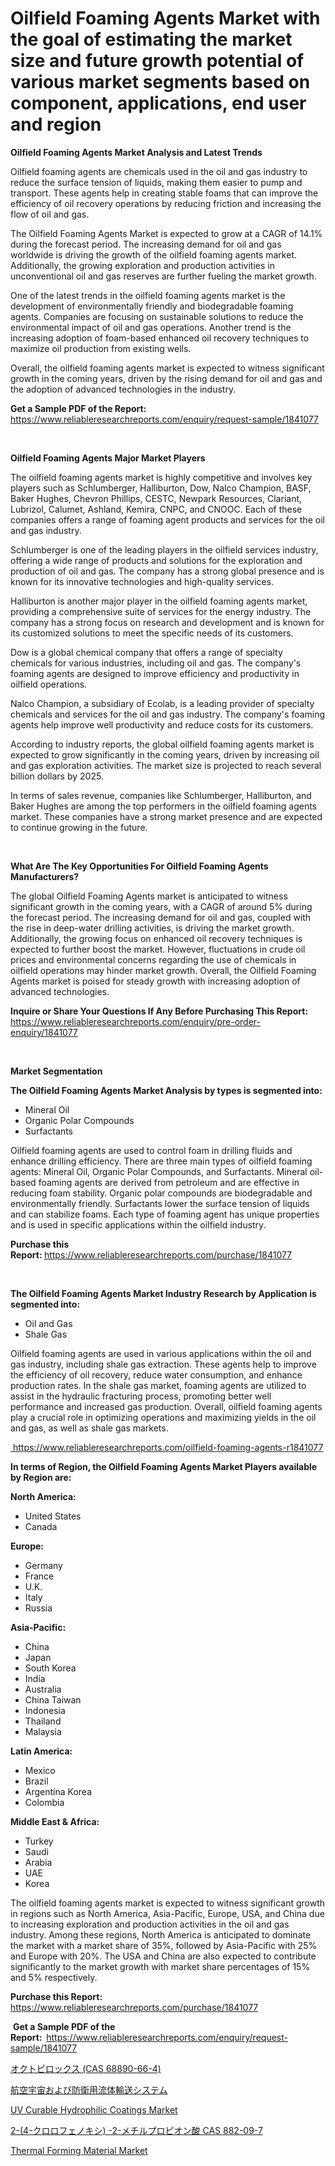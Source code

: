 <p><h1>Oilfield Foaming Agents Market with the goal of estimating the market size and future growth potential of various market segments based on component, applications, end user and region</h1></p><p><strong>Oilfield Foaming Agents Market Analysis and Latest Trends</strong></p>
<p><p>Oilfield foaming agents are chemicals used in the oil and gas industry to reduce the surface tension of liquids, making them easier to pump and transport. These agents help in creating stable foams that can improve the efficiency of oil recovery operations by reducing friction and increasing the flow of oil and gas.</p><p>The Oilfield Foaming Agents Market is expected to grow at a CAGR of 14.1% during the forecast period. The increasing demand for oil and gas worldwide is driving the growth of the oilfield foaming agents market. Additionally, the growing exploration and production activities in unconventional oil and gas reserves are further fueling the market growth.</p><p>One of the latest trends in the oilfield foaming agents market is the development of environmentally friendly and biodegradable foaming agents. Companies are focusing on sustainable solutions to reduce the environmental impact of oil and gas operations. Another trend is the increasing adoption of foam-based enhanced oil recovery techniques to maximize oil production from existing wells.</p><p>Overall, the oilfield foaming agents market is expected to witness significant growth in the coming years, driven by the rising demand for oil and gas and the adoption of advanced technologies in the industry.</p></p>
<p><strong>Get a Sample PDF of the Report:&nbsp;</strong> <a href="https://www.reliableresearchreports.com/enquiry/request-sample/1841077">https://www.reliableresearchreports.com/enquiry/request-sample/1841077</a></p>
<p>&nbsp;</p>
<p><strong>Oilfield Foaming Agents Major Market Players</strong></p>
<p><p>The oilfield foaming agents market is highly competitive and involves key players such as Schlumberger, Halliburton, Dow, Nalco Champion, BASF, Baker Hughes, Chevron Phillips, CESTC, Newpark Resources, Clariant, Lubrizol, Calumet, Ashland, Kemira, CNPC, and CNOOC. Each of these companies offers a range of foaming agent products and services for the oil and gas industry.</p><p>Schlumberger is one of the leading players in the oilfield services industry, offering a wide range of products and solutions for the exploration and production of oil and gas. The company has a strong global presence and is known for its innovative technologies and high-quality services.</p><p>Halliburton is another major player in the oilfield foaming agents market, providing a comprehensive suite of services for the energy industry. The company has a strong focus on research and development and is known for its customized solutions to meet the specific needs of its customers.</p><p>Dow is a global chemical company that offers a range of specialty chemicals for various industries, including oil and gas. The company's foaming agents are designed to improve efficiency and productivity in oilfield operations.</p><p>Nalco Champion, a subsidiary of Ecolab, is a leading provider of specialty chemicals and services for the oil and gas industry. The company's foaming agents help improve well productivity and reduce costs for its customers.</p><p>According to industry reports, the global oilfield foaming agents market is expected to grow significantly in the coming years, driven by increasing oil and gas exploration activities. The market size is projected to reach several billion dollars by 2025.</p><p>In terms of sales revenue, companies like Schlumberger, Halliburton, and Baker Hughes are among the top performers in the oilfield foaming agents market. These companies have a strong market presence and are expected to continue growing in the future.</p></p>
<p>&nbsp;</p>
<p><strong>What Are The Key Opportunities For Oilfield Foaming Agents Manufacturers?</strong></p>
<p><p>The global Oilfield Foaming Agents market is anticipated to witness significant growth in the coming years, with a CAGR of around 5% during the forecast period. The increasing demand for oil and gas, coupled with the rise in deep-water drilling activities, is driving the market growth. Additionally, the growing focus on enhanced oil recovery techniques is expected to further boost the market. However, fluctuations in crude oil prices and environmental concerns regarding the use of chemicals in oilfield operations may hinder market growth. Overall, the Oilfield Foaming Agents market is poised for steady growth with increasing adoption of advanced technologies.</p></p>
<p><strong>Inquire or Share Your Questions If Any Before Purchasing This Report:</strong> <a href="https://www.reliableresearchreports.com/enquiry/pre-order-enquiry/1841077">https://www.reliableresearchreports.com/enquiry/pre-order-enquiry/1841077</a></p>
<p>&nbsp;</p>
<p><strong>Market Segmentation</strong></p>
<p><strong>The Oilfield Foaming Agents Market Analysis by types is segmented into:</strong></p>
<p><ul><li>Mineral Oil</li><li>Organic Polar Compounds</li><li>Surfactants</li></ul></p>
<p><p>Oilfield foaming agents are used to control foam in drilling fluids and enhance drilling efficiency. There are three main types of oilfield foaming agents: Mineral Oil, Organic Polar Compounds, and Surfactants. Mineral oil-based foaming agents are derived from petroleum and are effective in reducing foam stability. Organic polar compounds are biodegradable and environmentally friendly. Surfactants lower the surface tension of liquids and can stabilize foams. Each type of foaming agent has unique properties and is used in specific applications within the oilfield industry.</p></p>
<p><strong>Purchase this Report:&nbsp;</strong><a href="https://www.reliableresearchreports.com/purchase/1841077">https://www.reliableresearchreports.com/purchase/1841077</a></p>
<p>&nbsp;</p>
<p><strong>The Oilfield Foaming Agents Market Industry Research by Application is segmented into:</strong></p>
<p><ul><li>Oil and Gas</li><li>Shale Gas</li></ul></p>
<p><p>Oilfield foaming agents are used in various applications within the oil and gas industry, including shale gas extraction. These agents help to improve the efficiency of oil recovery, reduce water consumption, and enhance production rates. In the shale gas market, foaming agents are utilized to assist in the hydraulic fracturing process, promoting better well performance and increased gas production. Overall, oilfield foaming agents play a crucial role in optimizing operations and maximizing yields in the oil and gas, as well as shale gas markets.</p></p>
<p><a href="https://www.reliableresearchreports.com/oilfield-foaming-agents-r1841077">&nbsp;https://www.reliableresearchreports.com/oilfield-foaming-agents-r1841077</a></p>
<p><strong>In terms of Region, the Oilfield Foaming Agents Market Players available by Region are:</strong></p>
<p>
    <p> <strong> North America: </strong>
        <ul>
            <li>United States</li>
            <li>Canada</li>
        </ul>
        </p> 
    <p> <strong> Europe: </strong>
        <ul>
            <li>Germany</li>
            <li>France</li>
            <li>U.K.</li>
            <li>Italy</li>
            <li>Russia</li>
        </ul>
        </p> 
    <p> <strong> Asia-Pacific: </strong>
        <ul>
            <li>China</li>
            <li>Japan</li>
            <li>South Korea</li>
            <li>India</li>
            <li>Australia</li>
            <li>China Taiwan</li>
            <li>Indonesia</li>
            <li>Thailand</li>
            <li>Malaysia</li>
        </ul>
        </p> 
    <p> <strong> Latin America: </strong>
        <ul>
            <li>Mexico</li>
            <li>Brazil</li>
            <li>Argentina Korea</li>
            <li>Colombia</li>
        </ul>
        </p> 
    <p> <strong> Middle East & Africa: </strong>
        <ul>
            <li>Turkey</li>
            <li>Saudi</li>
            <li>Arabia</li>
            <li>UAE</li>
            <li>Korea</li>
        </ul>
    </p>
    </p>
<p><p>The oilfield foaming agents market is expected to witness significant growth in regions such as North America, Asia-Pacific, Europe, USA, and China due to increasing exploration and production activities in the oil and gas industry. Among these regions, North America is anticipated to dominate the market with a market share of 35%, followed by Asia-Pacific with 25% and Europe with 20%. The USA and China are also expected to contribute significantly to the market growth with market share percentages of 15% and 5% respectively.</p></p>
<p><strong>Purchase this Report: </strong><a href="https://www.reliableresearchreports.com/purchase/1841077">https://www.reliableresearchreports.com/purchase/1841077</a></p>
<p>&nbsp;<strong>Get a Sample PDF of the Report:&nbsp;&nbsp;</strong><a href="https://www.reliableresearchreports.com/enquiry/request-sample/1841077">https://www.reliableresearchreports.com/enquiry/request-sample/1841077</a></p>
<p><strong></strong></p>
<p><p><a href="https://medium.com/@kelscdowell78456/%E3%82%B0%E3%83%AD%E3%83%BC%E3%83%90%E3%83%AB%E3%82%AA%E3%82%AF%E3%83%88%E3%83%94%E3%83%AD%E3%83%83%E3%82%AF%E3%82%B9-cas-c59441c9e0f8">オクトピロックス (CAS 68890-66-4)</a></p><p><a href="https://github.com/oqoeusbvpadwjs08/Market-Research-Report-List-2/blob/main/5322319138349.md">航空宇宙および防衛用流体輸送システム</a></p><p><a href="https://github.com/yoshih12/Market-Research-Report-List-3/blob/main/uv-curable-hydrophilic-coatings-market.md">UV Curable Hydrophilic Coatings Market</a></p><p><a href="https://medium.com/@jacksonwiza1924/2024%E5%B9%B4%E3%81%8B%E3%82%892031%E5%B9%B4%E3%81%AB%E3%81%8B%E3%81%91%E3%81%A6-%E3%81%AEcagr%E3%81%A7%E6%8B%A1%E5%A4%A7%E3%81%97%E3%81%A6%E3%81%84%E3%82%8Bcas-882-09-7%E5%B8%82%E5%A0%B4%E3%81%AE2-4-%E3%82%AF%E3%83%AD%E3%83%AD%E3%83%95%E3%82%A7%E3%83%8E%E3%82%AD%E3%82%B7-2-%E3%83%A1%E3%83%81%E3%83%AB%E3%83%97%E3%83%AD%E3%83%94%E3%82%AA%E3%83%B3%E9%85%B8%E3%81%AB%E9%96%A2%E3%81%99%E3%82%8B%E6%B4%9E%E5%AF%9F-9b9742800b7c">2-(4-クロロフェノキシ) -2-メチルプロピオン酸 CAS 882-09-7</a></p><p><a href="https://github.com/jerrycopelandthomaswsqd8q/Market-Research-Report-List-3/blob/main/thermal-forming-material-market.md">Thermal Forming Material Market</a></p></p>